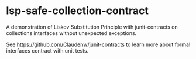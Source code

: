 # lsp-safe-collection-contract
A demonstration of Liskov Substitution Principle with junit-contracts on collections interfaces without unexpected exceptions.

See https://github.com/Claudenw/junit-contracts to learn more about formal interfaces contract with unit tests.
